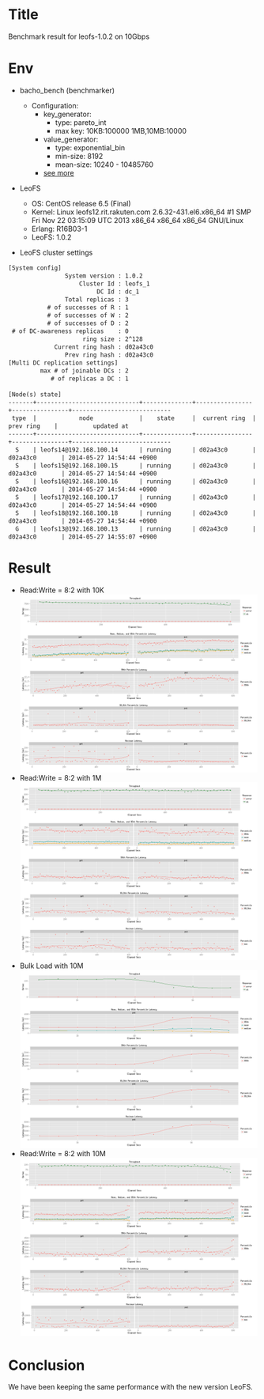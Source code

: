 Title
=====

Benchmark result for leofs-1.0.2 on 10Gbps

Env
===

* bacho_bench (benchmarker)
    * Configuration:
        * key_generator:
            * type: pareto_int
            * max key: 10KB:100000 1MB,10MB:10000
        * value_generator:
            * type: exponential_bin
            * min-size: 8192
            * mean-size: 10240 - 10485760
        * [see more](tests/)

* LeoFS
    * OS: CentOS release 6.5 (Final)
    * Kernel: Linux leofs12.rit.rakuten.com 2.6.32-431.el6.x86_64 #1 SMP Fri Nov 22 03:15:09 UTC 2013 x86_64 x86_64 x86_64 GNU/Linux
    * Erlang: R16B03-1
    * LeoFS:  1.0.2

* LeoFS cluster settings

```
[System config]
                System version : 1.0.2
                    Cluster Id : leofs_1
                         DC Id : dc_1
                Total replicas : 3
           # of successes of R : 1
           # of successes of W : 2
           # of successes of D : 2
 # of DC-awareness replicas    : 0
                     ring size : 2^128
             Current ring hash : d02a43c0
                Prev ring hash : d02a43c0
[Multi DC replication settings]
         max # of joinable DCs : 2
            # of replicas a DC : 1

[Node(s) state]
-------+-----------------------------+--------------+----------------+----------------+----------------------------
 type  |            node             |    state     |  current ring  |   prev ring    |          updated at
-------+-----------------------------+--------------+----------------+----------------+----------------------------
  S    | leofs14@192.168.100.14      | running      | d02a43c0       | d02a43c0       | 2014-05-27 14:54:44 +0900
  S    | leofs15@192.168.100.15      | running      | d02a43c0       | d02a43c0       | 2014-05-27 14:54:44 +0900
  S    | leofs16@192.168.100.16      | running      | d02a43c0       | d02a43c0       | 2014-05-27 14:54:44 +0900
  S    | leofs17@192.168.100.17      | running      | d02a43c0       | d02a43c0       | 2014-05-27 14:54:44 +0900
  S    | leofs18@192.168.100.18      | running      | d02a43c0       | d02a43c0       | 2014-05-27 14:54:44 +0900
  G    | leofs13@192.168.100.13      | running      | d02a43c0       | d02a43c0       | 2014-05-27 14:55:07 +0900
```

Result
======
* Read:Write = 8:2 with 10K
![Read:Write = 8:2 with 10K](tests/10k_r8w2/20140523_184831/summary.png)
* Read:Write = 8:2 with 1M
![Read:Write = 8:2 with 1M](tests/1m_r8w2/20140527_143120/summary.png)
* Bulk Load with 10M
![Bulk Load with 10M](tests/10m_load/20140527_145645/summary.png)
* Read:Write = 8:2 with 10M
![Read:Write = 8:2 with 10M](tests/10m_r8w2/20140527_150334/summary.png)

Conclusion
==========
We have been keeping the same performance with the new version LeoFS.
